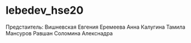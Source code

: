 # lebedev_hse20
 Предстаитель: Вишневская Евгения
 Еремеева Анна
 Калугина Тамила
 Мансуров Равшан
 Соломина Алекснадра
